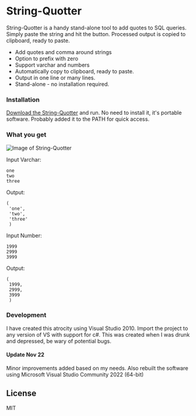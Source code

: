 # String-Quotter

String-Quotter is a handy stand-alone tool to add quotes to SQL queries. Simply paste the string and hit the button. Processed output is copied to clipboard, ready to paste. 
  - Add quotes and comma around strings
  - Option to prefix with zero
  - Support varchar and numbers
  - Automatically copy to clipboard, ready to paste. 
  - Output in one line or many lines. 
  - Stand-alone - no installation required. 

### Installation

 [Download the String-Quotter](https://github.com/sanjujosh/String-Quotter/releases/download/v0.2/String-Quotter.exe) and run. No need to install it, it's portable software. Probably added it to the PATH for quick access.

### What you get
![Image of String-Quotter](https://i.imgur.com/BidhPCc.png)

Input Varchar:
```
one
two
three
```

Output:
```
(
 'one', 
 'two', 
 'three'
 )
```
Input Number:
```
1999
2999
3999
```

Output:
```
(
 1999, 
 2999, 
 3999
 )
```

### Development

I have created this atrocity using Visual Studio 2010. Import the project to any version of VS with support for c#. This was created when I was drunk and depressed, be wary of potential bugs.

#### Update Nov 22

Minor improvements added based on my needs. Also rebuilt the software using Microsoft Visual Studio Community 2022 (64-bit)

License
----
MIT

